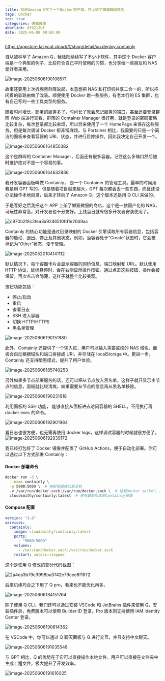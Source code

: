 ```yaml
---
title: 我用Amazon Q写了一个Docker客户端，并上架了懒猫微服商店
tags: Docker
toc: true
categories: 懒猫微服
abbrlink: 8f0212bf
date: 2025-06-08 00:00:00
---
```


https://appstore.lazycat.cloud/#/shop/detail/xu.deploy.containly

自从被种草了 Amazon Q，我陆陆续续写了不少小软件，其中这个 Docker 客户端是一个典型的例子，比较符合自己平时使用的习惯，也分享给一些朋友和 NAS 爱好者来用。

![image-20250606190108571](https://raw.githubusercontent.com/cloudsmithy/picgo-imh/master/image-20250606190108571.png)

故事还要用上次折腾黑群晖说起，本意想把 NAS 和打印机共享二合一的，所以把闲着的软路由做了改装。顺便使用 Docker 跑一些服务，有老本行的 ES 集群，也有自己写的一些工具类型的服务。

<!-- more -->

随着时间增长，部署的服务多了，时间长了就会忘记服务的端口，甚至还要登录群晖 Web 端进行查看，群晖的 Container Manager 很好用，就是登录的密码策略比较复杂，每次登录都比较麻烦，所以后来使用了一个 HomePage 来保存这些服务。但是每次调试 Docker 都非常麻烦。与 Portainer 相比，我需要的只是一个简洁的面板来查看容器的 URI、状态，并进行启停操作，因此我决定自己开发一个。

![image-20250606164850382](https://raw.githubusercontent.com/cloudsmithy/picgo-imh/master/image-20250606164850382.png)

这个是群晖的 Container Manager，后面还有很多容器。记住这么多端口然后随时维护绝对不是一个容易的事。

![image-20250606164632836](https://raw.githubusercontent.com/cloudsmithy/picgo-imh/master/image-20250606164632836.png)

我开发容器面板叫做 Containly， 是一个 Container 的管理工具。最早的时候用我是用 GPT 写的。但是随着项目越来越大，GPT 每次都会丢一些东西，而且还没办法操作本地目录，后来才转向了 Amazon Q，这个版本还是用 Q CLI 来做的。

于是写好之后我把这个 APP 上架了懒猫微服的商店，这个是一款国产化的 NAS，可玩性非常高，对开发者也十分友好。上线当日就有很多开发者安装使用了。

![c970b2f8c3fea3a9246510fd1e20d9aa](https://raw.githubusercontent.com/cloudsmithy/picgo-imh/master/c970b2f8c3fea3a9246510fd1e20d9aa.png)

Containly 的核心功能是通过目录映射的 Docker 引擎读取所有容器信息，包括容器的启动、退出、停止及其他状态。例如，当容器处于“Create”状态时，它会被标记为“Other”状态，便于管理。

![image-20250520104141112](https://raw.githubusercontent.com/cloudsmithy/picgo-imh/master/image-20250520104141112.png)

默认情况下，每个容器卡片会显示容器的网桥信息、端口映射和 URL。默认使用 HTTP 协议，鼠标悬停时，会在右侧显示操作按钮。通过点击这些按钮，操作会被保留，再次点击会隐藏，这样子就整个比较美观。

按钮功能包括：

- 停止/启动
- 重启
- 查看日志
- SSH 进入容器
- 切换 HTTP/HTTPS
- 黑名单管理

![image-20250606190151980](https://raw.githubusercontent.com/cloudsmithy/picgo-imh/master/image-20250606190151980.png)

此外，Containly 还提供了一个输入框，用户可以输入需要监控的 NAS 域名，面板会自动根据域名和端口拼接成 URI，并存储在 localStorage 中。更进一步，Containly 还支持暗黑模式，提升了用户体验。

![image-20250606185740253](https://raw.githubusercontent.com/cloudsmithy/picgo-imh/master/image-20250606185740253.png)

另外如果多节点部署服务的话，还可以把从节点放入黑名单，这样子就只显示主节点的信息，面板就比较清爽。如果需要从节点的信息再从黑名单移除。

![image-20250606190231618](https://raw.githubusercontent.com/cloudsmithy/picgo-imh/master/image-20250606190231618.png)

利用面板的 SSH 功能， 能够直接从面板进去访问容器的 SHELL，不用执行再 docker exec 的命令。

![image-20250606192901984](https://raw.githubusercontent.com/cloudsmithy/picgo-imh/master/image-20250606192901984.png)

看日志也很方便，也无需再使用 docker logs，这样调试容器的时候就很方便了。
![image-20250606192939172](https://raw.githubusercontent.com/cloudsmithy/picgo-imh/master/image-20250606192939172.png)

我已经打包好了 Docker 镜像并配置了 GitHub Actions，便于自动化部署。你可以通过以下方式部署 Containly：

#### **Docker 部署命令**

```bash
docker run -d \
  --name containly \
  -p 5000:5000 \  # 映射容器端口到主机
  -v /var/run/docker.sock:/var/run/docker.sock \  # 挂载Docker socket，允许访问宿主机Docker
  cloudsmithy/containly:latest  # 使用最新版本的Containly镜像
```

#### **Compose 配置**

```yaml
version: "3.8"
services:
  containly:
    image: cloudsmithy/containly:latest
    ports:
      - "5000:5000"
    volumes:
      - /var/run/docker.sock:/var/run/docker.sock
    restart: unless-stopped
```

这个是使用 Q 修改的部分代码截图：

![2a4ea3b79c3998ba0742e79cee8f1672](https://raw.githubusercontent.com/cloudsmithy/picgo-imh/master/2a4ea3b79c3998ba0742e79cee8f1672.png)

后来机缘巧合之下用了 Q pro，看来也不能优化再多。

![image-20250606184151764](https://raw.githubusercontent.com/cloudsmithy/picgo-imh/master/image-20250606184151764.png)

除了使用 Q CLI，我们还可以通过安装 VSCode 和 JetBrains 插件来使用 Q，安装插件后，免费版本可以使用 Builder ID 登录，Pro 版本则支持使用 IAM Identity Center 登录。

![image-20250606190814362](https://raw.githubusercontent.com/cloudsmithy/picgo-imh/master/image-20250606190814362.png)

在 VSCode 中，你可以通过 Q 聊天面板与 Q 进行交互，并且支持中文聊天。

![image-20250606191035548](https://raw.githubusercontent.com/cloudsmithy/picgo-imh/master/image-20250606191035548.png)

与 GPT 相比，Q 的优势在于它可以直接操作本地文件，用户可以直接在文件夹中生成工程文件，极大提升了开发效率。

![image-20250606191616025](https://raw.githubusercontent.com/cloudsmithy/picgo-imh/master/image-20250606191616025.png)
